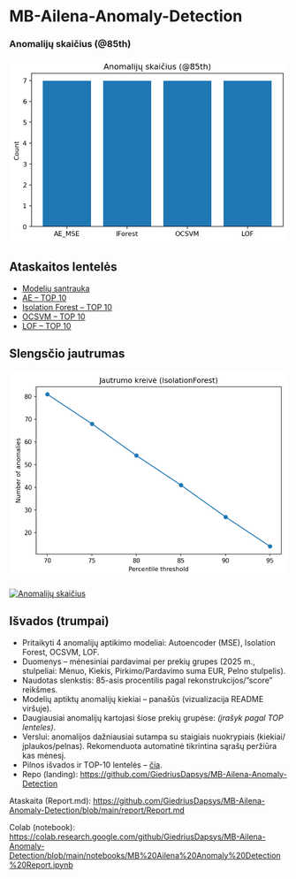 # MB-Ailena-Anomaly-Detection
### Anomalijų skaičius (@85th)
![Anomalijų skaičius](anomaly_count_by_model.png)
## Ataskaitos lentelės

- [Modelių santrauka](report/model_summary.md)
- [AE – TOP 10](report/ae_top10.md)
- [Isolation Forest – TOP 10](report/ifor_top10.md)
- [OCSVM – TOP 10](report/ocsvm_top10.md)
- [LOF – TOP 10](report/lof_top10.md)

## Slengsčio jautrumas
[![Jautrumo kreivė](report/img/sensitivity.png)](report/isvados.md)

[![Anomalijų skaičius](report/anomaly_count_by_model.png)](report/isvados.md)

## Išvados (trumpai)
- Pritaikyti 4 anomalijų aptikimo modeliai: Autoencoder (MSE), Isolation Forest, OCSVM, LOF.
- Duomenys – mėnesiniai pardavimai per prekių grupes (2025 m., stulpeliai: Mėnuo, Kiekis, Pirkimo/Pardavimo suma EUR, Pelno stulpelis).
- Naudotas slenkstis: 85-asis procentilis pagal rekonstrukcijos/”score” reikšmes.
- Modelių aptiktų anomalijų kiekiai – panašūs (vizualizacija README viršuje).
- Daugiausiai anomalijų kartojasi šiose prekių grupėse: *(įrašyk pagal TOP lenteles)*.
- Verslui: anomalijos dažniausiai sutampa su staigiais nuokrypiais (kiekiai/įplaukos/pelnas). Rekomenduota automatinė tikrintina sąrašų peržiūra kas mėnesį.
- Pilnos išvados ir TOP-10 lentelės – [čia](report/Isvados.md).
- Repo (landing): https://github.com/GiedriusDapsys/MB-Ailena-Anomaly-Detection

Ataskaita (Report.md): https://github.com/GiedriusDapsys/MB-Ailena-Anomaly-Detection/blob/main/report/Report.md

Colab (notebook): https://colab.research.google.com/github/GiedriusDapsys/MB-Ailena-Anomaly-Detection/blob/main/notebooks/MB%20Ailena%20Anomaly%20Detection%20Report.ipynb
